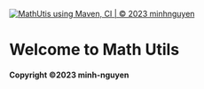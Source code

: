[![MathUtis using Maven, CI | © 2023 minhnguyen](https://github.com/Nguyennm080503/math-utils-mvn/actions/workflows/math-utils.yml/badge.svg)](https://github.com/Nguyennm080503/math-utils-mvn/actions/workflows/math-utils.yml)
# Welcome to Math Utils

#### Copyright &#169;2023 minh-nguyen
